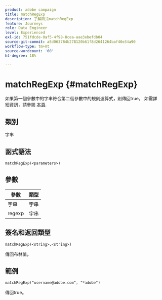 ```yaml
---
product: adobe campaign
title: matchRegExp
description: 了解函式matchRegExp
feature: Journeys
role: Data Engineer
level: Experienced
exl-id: 751fdcde-0af5-4f98-8cea-aae3ebefdb04
source-git-commit: a5d063784b278120b61f8d2641264baf40e34a90
workflow-type: tm+mt
source-wordcount: '60'
ht-degree: 18%

---
```


# matchRegExp {#matchRegExp}

如果第一個參數中的字串符合第二個參數中的規則運算式，則傳回true。 如需詳細資訊，請參閱 [本頁](https://docs.oracle.com/javase/7/docs/api/java/util/regex/Pattern.html).

## 類別

字串

## 函式語法

`matchRegExp(<parameters>)`

## 參數

| 參數 | 類型 |
|--- |--- |
| 字串 | 字串 |
| regexp | 字串 |

## 簽名和返回類型

`matchRegExp(<string>,<string>)`

傳回布林值。

## 範例

`matchRegExp("username@adobe.com", "*adobe")`

傳回true。
